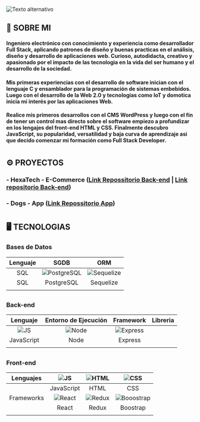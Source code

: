 ![Texto alternativo](https://res.cloudinary.com/satronic/image/upload/v1660452541/Software_Developer_1_bjpvre.jpg "Full Stack Developer")
## 👋 SOBRE MI
#### Ingeniero electrónico con conocimiento y experiencia como desarrollador Full Stack, aplicando patrones de diseño y buenas practicas en el análisis, diseño y desarrollo de aplicaciones web. Curioso, autodidacta, creativo y apasionado por el impacto de las tecnologia en la vida del ser humano y el desarrollo de la sociedad.

#### Mis primeras experiencias con el desarrollo de software inician con el lenguaje C y ensamblador para la programación de sistemas embebidos. Luego con el desarrollo de la Web 2.0 y tecnologias como IoT y domotica inicia mi interés por las aplicaciones Web.

#### Realice mis primeros desarrollos con el CMS WordPress y luego con el fin de tener un control mas directo sobre el software empiezo a profundizar en los lengajes del front-end HTML y CSS. Finalmente descubro JavaScript, su popularidad, versatilidad y baja curva de aprendizaje asi que decido comenzar mi formación como Full Stack Developer.

#
## ⚙ PROYECTOS
### - HexaTech - E-Commerce ([Link Repossitorio Back-end](https://github.com/PF-Henry/E-Commerce-API) | [Link repositorio Back-end](https://github.com/PF-Henry/E-Commerce-Client))
### - Dogs - App ([Link Repossitorio App](https://github.com/Satronic/PI-Dogs))

#
## 🖥 TECNOLOGIAS
### Bases de Datos
| Lenguaje | SGDB | ORM |
|:--------:|:----:|:---:|
|    SQL   |![PostgreSQL](https://res.cloudinary.com/satronic/image/upload/v1660444758/logo-postgresql_wx9viw.svg)      |![Sequelize](https://res.cloudinary.com/satronic/image/upload/v1660444102/logo-sequelize_bsnv3b.svg)     |
|    SQL   |PostgreSQL      |Sequelize     |
|          |            |           |
##
### Back-end
|  Lenguaje  | Entorno de Ejecución | Framework | Libreria |
|:----------:|:--------------------:|:---------:|----------|
|![JS](https://res.cloudinary.com/satronic/image/upload/v1660441611/logo-javascript_owz8ne.svg)            |![Node](https://res.cloudinary.com/satronic/image/upload/v1660450389/logo-node_txf0w9.svg)                      |![Express](https://res.cloudinary.com/satronic/image/upload/v1660443455/logo-express_afanwu.svg)           |          |
| JavaScript |         Node         |  Express  |          |
|            |                      |           |          | 
##
### Front-end
|  Lenguajes |![JS](https://res.cloudinary.com/satronic/image/upload/v1660441611/logo-javascript_owz8ne.svg)            |![HTML](https://res.cloudinary.com/satronic/image/upload/v1660441408/logo-html_ydpczg.svg)       |![CSS](https://res.cloudinary.com/satronic/image/upload/v1660448004/logo-css_byx270.svg)          |
|:----------:|:----------:|:-----:|:----------:|
|            | JavaScript |  HTML |CSS|
| Frameworks |![React](https://res.cloudinary.com/satronic/image/upload/v1660447848/logo-react_d1u6z3.svg)            |![Redux](https://res.cloudinary.com/satronic/image/upload/v1660449429/logo-redux_epojdo.svg)       |![Booostrap](https://res.cloudinary.com/satronic/image/upload/v1660449030/logo-bootstrap_mhxckh.svg)          |
|            |    React   | Redux | Boostrap |
|            |            |       |          |



<!---
Satronic/Satronic is a ✨ special ✨ repository because its `README.md` (this file) appears on your GitHub profile.
You can click the Preview link to take a look at your changes.
--->
